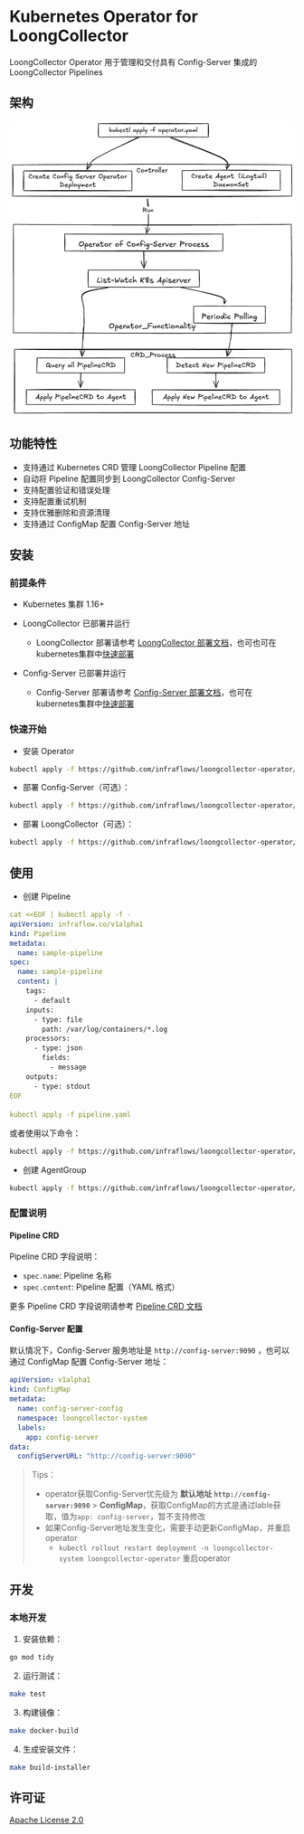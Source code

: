 # Kubernetes Operator for LoongCollector

LoongCollector Operator 用于管理和交付具有 Config-Server 集成的 LoongCollector Pipelines

## 架构

![architecture-design](docs/image/architecture-design.png)

## 功能特性

- 支持通过 Kubernetes CRD 管理 LoongCollector Pipeline 配置
- 自动将 Pipeline 配置同步到 LoongCollector Config-Server
- 支持配置验证和错误处理
- 支持配置重试机制
- 支持优雅删除和资源清理
- 支持通过 ConfigMap 配置 Config-Server 地址

## 安装

### 前提条件

- Kubernetes 集群 1.16+
- LoongCollector 已部署并运行
  - LoongCollector 部署请参考 [LoongCollector 部署文档](https://ilogtail.gitbook.io/ilogtail-docs/installation/start-with-k8s)，也可也可在kubernetes集群中[快速部署](config/samples/loongcollector.yaml)
- Config-Server 已部署并运行

  - Config-Server 部署请参考 [Config-Server 部署文档](https://github.com/iLogtail/ConfigServer)，也可在kubernetes集群中[快速部署](config/samples/config-server/config-server.yaml)

### 快速开始

- 安装 Operator
```bash
kubectl apply -f https://github.com/infraflows/loongcollector-operator/blob/main/dist/install.yaml
```

- 部署 Config-Server（可选）：

```bash
kubectl apply -f https://github.com/infraflows/loongcollector-operator/blob/main/config/samples/infraflow_v1alpha1_pipeline.yaml
```

- 部署 LoongCollector（可选）：

```bash
kubectl apply -f https://github.com/infraflows/loongcollector-operator/blob/main/config/samples/loongcollector.yaml
```

## 使用

- 创建 Pipeline

```yaml
cat <<EOF | kubectl apply -f -
apiVersion: infraflow.co/v1alpha1
kind: Pipeline
metadata:
  name: sample-pipeline
spec:
  name: sample-pipeline
  content: |
    tags:
      - default
    inputs:
      - type: file
        path: /var/log/containers/*.log
    processors:
      - type: json
        fields:
          - message
    outputs:
      - type: stdout
EOF

kubectl apply -f pipeline.yaml
```
或者使用以下命令：
```bash
kubectl apply -f https://github.com/infraflows/loongcollector-operator/blob/main/config/samples/infraflow_v1alpha1_pipeline.yaml
```

- 创建 AgentGroup

```bash
kubectl apply -f https://github.com/infraflows/loongcollector-operator/blob/main/config/samples/agentgroup.yaml
```

### 配置说明

#### Pipeline CRD

Pipeline CRD 字段说明：

- `spec.name`: Pipeline 名称
- `spec.content`: Pipeline 配置（YAML 格式）

更多 Pipeline CRD 字段说明请参考 [Pipeline CRD 文档](docs/pipeline-fields.md)
#### Config-Server 配置

默认情况下，Config-Server 服务地址是 `http://config-server:9090` ，也可以通过 ConfigMap 配置 Config-Server 地址：

```yaml
apiVersion: v1alpha1
kind: ConfigMap
metadata:
  name: config-server-config
  namespace: loongcollector-system
  labels:
    app: config-server
data:
  configServerURL: "http://config-server:9090"
```
> Tips：
>- operator获取Config-Server优先级为 **默认地址 `http://config-server:9090`** > **ConfigMap**，获取ConfigMap的方式是通过lable获取，值为`app: config-server`，暂不支持修改
>- 如果Config-Server地址发生变化，需要手动更新ConfigMap，并重启operator
>   - `kubectl rollout restart deployment -n loongcollector-system loongcollector-operator` 重启operator

## 开发

### 本地开发

1. 安装依赖：

```bash
go mod tidy
```

2. 运行测试：

```bash
make test
```

3. 构建镜像：

```bash
make docker-build
```

4. 生成安装文件：

```bash
make build-installer
```

## 许可证

[Apache License 2.0](LICENSE)